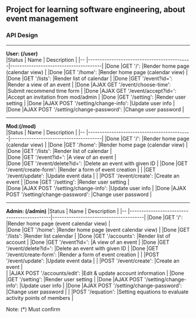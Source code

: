 ## Project for learning software engineering, about event management

### API Design
***
**User:	(/user)**  
|Status    | Name 					| Description 				|
|--    	   |--------------------------------------------|---------------------------------------|
|Done	   |GET '/': 					|Render home page (calendar view)  	|
|Done	   |GET '/home': 				|Render home page (calendar view)  	|
|Done	   |GET '/lists': 				|Render list of calendar		| 
|Done	   |GET '/event?id=': 				|Render a view of an event  		|
|Done	   |AJAX GET '/event/choose-time':		|Submit recommend time form  		|
|Done	   |AJAX GET '/event/accept?id=':		|Accept an invitation from mod/admin  	|
|Done	   |GET '/setting':				|Render user setting  			|
|Done	   |AJAX POST '/setting/change-info':		|Update user info  			|
|Done	   |AJAX POST '/setting/change-password':	|Change user password  			|
***
**Mod:(/mod)**  
|Status    | Name 					| Description 				|
|--    	   |--------------------------------------------|---------------------------------------|
|Done	   |GET '/': 					|Render home page (calendar view)  	|
|Done	   |GET '/home': 				|Render home page (calendar view)  	|
|Done	   |GET '/lists': 				|Render list of calendar  		|	
|Done	   |GET '/event?id=': 				|A view of an event			|  
|Done	   |GET '/event/delete?id=':			|Delete an event with given ID  	|
|Done	   |GET '/event/create-form':			|Render a form of event creation  	|
|	   |GET '/event/update':			|Update event data  			|
|	   |POST '/event/create':			|Create an event  			|
|Done	   |GET '/setting':				|Render user setting			|  
|Done	   |AJAX POST '/setting/change-info':		|Update user info  			|
|Done	   |AJAX POST '/setting/change-password':	|Change user password  			|
***
**Admin: (/admin)** 
|Status    | Name 					| Description 				|
|--    	   |--------------------------------------------|---------------------------------------|
|Done	   |GET '/': 					|Render home page (event calendar view)	|  
|Done	   |GET '/home': 				|Render home page (event calendar view) | 
|Done	   |GET '/lists': 				|Render list calendar  			|
|Done	   |GET '/accounts':				|Render list of account  		|
|Done	   |GET '/event?id=': 				|A view of an event  			|
|Done	   |GET '/event/delete?id=':			|Delete an event with given ID  	|
|Done	   |GET '/event/create-form':			|Render a form of event creation  	|
|      	   |POST '/event/update':			|Update event data  			|
|      	   |POST '/event/create':			|Create an event  			|	
|     	   |AJAX POST '/accounts/edit':			|Edit & update account information  	|
|Done	   |GET '/setting':				|Render user setting  			|
|Done	   |AJAX POST '/setting/change-info':		|Update user info  			|
|Done	   |AJAX POST '/setting/change-password':	|Change user password  			|
|	   |POST '/equation':				|Setting equations to evaluate activity points of members |

Note: (*) Must confirm  
